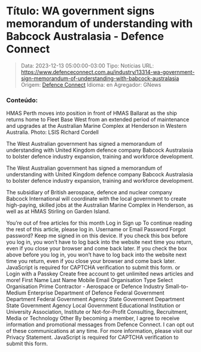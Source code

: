 # Título: WA government signs memorandum of understanding with Babcock Australasia - Defence Connect

>Data: 2023-12-13 05:00:00-03:00
>Tipo: Notícias
>URL: https://www.defenceconnect.com.au/industry/13314-wa-government-sign-memorandum-of-understanding-with-babcock-australasia
>Origem: [Defence Connect](https://www.defenceconnect.com.au)
>Idioma: en
>Agregador: GNews

### Conteúdo:

HMAS Perth moves into position in front of HMAS Ballarat as the ship returns home to Fleet Base West from an extended period of maintenance and upgrades at the Australian Marine Complex at Henderson in Western Australia. Photo: LSIS Richard Cordell

The West Australian government has signed a memorandum of understanding with United Kingdom defence company Babcock Australasia to bolster defence industry expansion, training and workforce development.

The West Australian government has signed a memorandum of understanding with United Kingdom defence company Babcock Australasia to bolster defence industry expansion, training and workforce development.

The subsidiary of British aerospace, defence and nuclear company Babcock International will coordinate with the local government to create high-paying, skilled jobs at the Australian Marine Complex in Henderson, as well as at HMAS Stirling on Garden Island.

You’re out of free articles for this month Log in Sign up To continue reading the rest of this article, please log in. Username or Email Password Forgot password? Keep me signed in on this device. If you check this box before you log in, you won’t have to log back into the website next time you return, even if you close your browser and come back later. If you check the box above before you log in, you won’t have to log back into the website next time you return, even if you close your browser and come back later. JavaScript is required for CAPTCHA verification to submit this form. or Login with a Passkey Create free account to get unlimited news articles and more! First Name Last Name Mobile Email Organisation Type Select Organisation Prime Contractor - Aerospace or Defence Industry Small-to-Medium Enterprise Department of Defence Federal Government Department Federal Government Agency State Government Department State Government Agency Local Government Educational Institution or University Association, Institute or Not-for-Profit Consulting, Recruitment, Media or Technology Other By becoming a member, I agree to receive information and promotional messages from Defence Connect. I can opt out of these communications at any time. For more information, please visit our Privacy Statement. JavaScript is required for CAPTCHA verification to submit this form.
